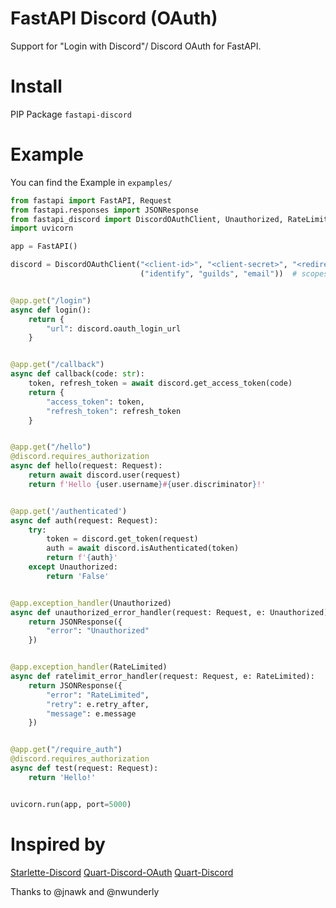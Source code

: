 # FastAPI Discord (OAuth)
Support for "Login with Discord"/ Discord OAuth for FastAPI.
# Install
PIP Package `fastapi-discord`
# Example
You can find the Example in `expamples/`
```python
from fastapi import FastAPI, Request
from fastapi.responses import JSONResponse
from fastapi_discord import DiscordOAuthClient, Unauthorized, RateLimited
import uvicorn

app = FastAPI()

discord = DiscordOAuthClient("<client-id>", "<client-secret>", "<redirect-url>",
                             ("identify", "guilds", "email"))  # scopes


@app.get("/login")
async def login():
    return {
        "url": discord.oauth_login_url
    }


@app.get("/callback")
async def callback(code: str):
    token, refresh_token = await discord.get_access_token(code)
    return {
        "access_token": token,
        "refresh_token": refresh_token
    }


@app.get("/hello")
@discord.requires_authorization
async def hello(request: Request):
    return await discord.user(request)
    return f'Hello {user.username}#{user.discriminator}!'


@app.get('/authenticated')
async def auth(request: Request):
    try:
        token = discord.get_token(request)
        auth = await discord.isAuthenticated(token)
        return f'{auth}'
    except Unauthorized:
        return 'False'


@app.exception_handler(Unauthorized)
async def unauthorized_error_handler(request: Request, e: Unauthorized):
    return JSONResponse({
        "error": "Unauthorized"
    })


@app.exception_handler(RateLimited)
async def ratelimit_error_handler(request: Request, e: RateLimited):
    return JSONResponse({
        "error": "RateLimited",
        "retry": e.retry_after,
        "message": e.message
    })


@app.get("/require_auth")
@discord.requires_authorization
async def test(request: Request):
    return 'Hello!'


uvicorn.run(app, port=5000)
```
# Inspired by
[Starlette-Discord](https://github.com/nwunderly/starlette-discord)
[Quart-Discord-OAuth](https://github.com/Tert0/Quart-Discord-OAuth/)
[Quart-Discord](https://github.com/jnawk/quart-discord)

Thanks to @jnawk and @nwunderly
